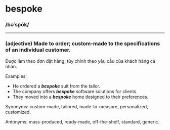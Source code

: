 # bespoke

### /bəˈspōk/

---

### (adjective) Made to order; custom-made to the specifications of an individual customer.

Được làm theo đơn đặt hàng; tùy chỉnh theo yêu cầu của khách hàng cá nhân.

Examples:
- He ordered a **_bespoke_** suit from the tailor.
- The company offers **_bespoke_** software solutions for clients.
- They moved into a **_bespoke_** home designed to their preferences.

Synonyms: custom-made, tailored, made-to-measure, personalized, customized.

Antonyms: mass-produced, ready-made, off-the-shelf, standard, generic.
